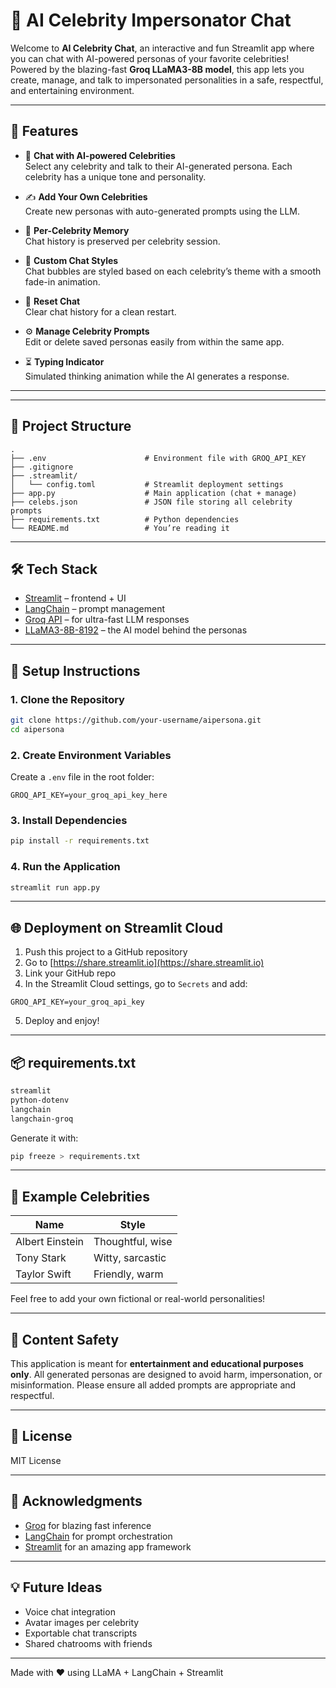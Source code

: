 # 🧠 AI Celebrity Impersonator Chat

Welcome to **AI Celebrity Chat**, an interactive and fun Streamlit app where you can chat with AI-powered personas of your favorite celebrities! Powered by the blazing-fast **Groq LLaMA3-8B model**, this app lets you create, manage, and talk to impersonated personalities in a safe, respectful, and entertaining environment.

---

## 🚀 Features

- 💬 **Chat with AI-powered Celebrities**  
  Select any celebrity and talk to their AI-generated persona. Each celebrity has a unique tone and personality.

- ✍️ **Add Your Own Celebrities**  
  Create new personas with auto-generated prompts using the LLM.

- 🧠 **Per-Celebrity Memory**  
  Chat history is preserved per celebrity session.

- 🎨 **Custom Chat Styles**  
  Chat bubbles are styled based on each celebrity’s theme with a smooth fade-in animation.

- 🔄 **Reset Chat**  
  Clear chat history for a clean restart.

- ⚙️ **Manage Celebrity Prompts**  
  Edit or delete saved personas easily from within the same app.

- ⏳ **Typing Indicator**  
  Simulated thinking animation while the AI generates a response.

---

---

## 📁 Project Structure

```
.
├── .env                      # Environment file with GROQ_API_KEY
├── .gitignore
├── .streamlit/
│   └── config.toml           # Streamlit deployment settings
├── app.py                    # Main application (chat + manage)
├── celebs.json               # JSON file storing all celebrity prompts
├── requirements.txt          # Python dependencies
└── README.md                 # You’re reading it
```

---

## 🛠️ Tech Stack

- [Streamlit](https://streamlit.io/) – frontend + UI
- [LangChain](https://www.langchain.com/) – prompt management
- [Groq API](https://console.groq.com/) – for ultra-fast LLM responses
- [LLaMA3-8B-8192](https://groq.com/) – the AI model behind the personas

---

## 🔧 Setup Instructions

### 1. Clone the Repository

```bash
git clone https://github.com/your-username/aipersona.git
cd aipersona
```

### 2. Create Environment Variables

Create a `.env` file in the root folder:

```env
GROQ_API_KEY=your_groq_api_key_here
```

### 3. Install Dependencies

```bash
pip install -r requirements.txt
```

### 4. Run the Application

```bash
streamlit run app.py
```

---

## 🌐 Deployment on Streamlit Cloud

1. Push this project to a GitHub repository
2. Go to [https://share.streamlit.io](https://share.streamlit.io)
3. Link your GitHub repo
4. In the Streamlit Cloud settings, go to `Secrets` and add:

```env
GROQ_API_KEY=your_groq_api_key
```

5. Deploy and enjoy!

---

## 📦 requirements.txt

```txt
streamlit
python-dotenv
langchain
langchain-groq
```

Generate it with:

```bash
pip freeze > requirements.txt
```

---

## 📌 Example Celebrities

| Name            | Style             |
|-----------------|-------------------|
| Albert Einstein | Thoughtful, wise  |
| Tony Stark      | Witty, sarcastic  |
| Taylor Swift    | Friendly, warm    |

Feel free to add your own fictional or real-world personalities!

---

## 🧯 Content Safety

This application is meant for **entertainment and educational purposes only**. All generated personas are designed to avoid harm, impersonation, or misinformation. Please ensure all added prompts are appropriate and respectful.

---

## 📜 License

MIT License

---

## 🙌 Acknowledgments

- [Groq](https://groq.com) for blazing fast inference
- [LangChain](https://www.langchain.com/) for prompt orchestration
- [Streamlit](https://streamlit.io/) for an amazing app framework

---

## 💡 Future Ideas

- Voice chat integration
- Avatar images per celebrity
- Exportable chat transcripts
- Shared chatrooms with friends

---

Made with ❤️ using LLaMA + LangChain + Streamlit
